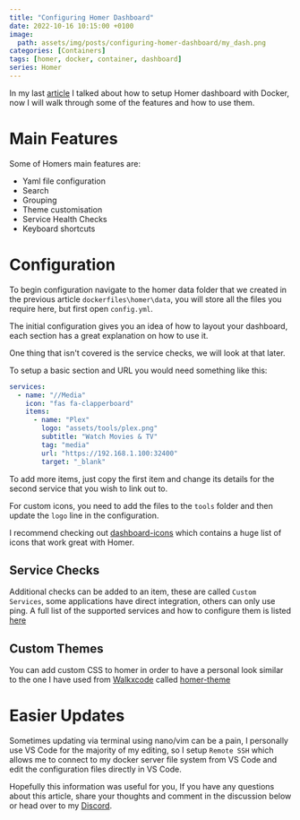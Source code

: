 ```yaml
---
title: "Configuring Homer Dashboard"
date: 2022-10-16 10:15:00 +0100
image:
  path: assets/img/posts/configuring-homer-dashboard/my_dash.png
categories: [Containers]
tags: [homer, docker, container, dashboard]
series: Homer
---
```


In my last [article](https://totaldebug.uk//posts/homer-dashboard-with-docker/) I talked about how to setup Homer dashboard with Docker, now I will walk through some of the features and how to use them.

# Main Features

Some of Homers main features are:

- Yaml file configuration
- Search
- Grouping
- Theme customisation
- Service Health Checks
- Keyboard shortcuts

# Configuration

To begin configuration navigate to the homer data folder that we created in the previous article `dockerfiles\homer\data`, you will store all the files you require here, but first open `config.yml`.

The initial configuration gives you an idea of how to layout your dashboard, each section has a great explanation on how to use it.

One thing that isn't covered is the service checks, we will look at that later.

To setup a basic section and URL you would need something like this:

```yaml
services:
  - name: "//Media"
    icon: "fas fa-clapperboard"
    items:
      - name: "Plex"
        logo: "assets/tools/plex.png"
        subtitle: "Watch Movies & TV"
        tag: "media"
        url: "https://192.168.1.100:32400"
        target: "_blank"
```

To add more items, just copy the first item and change its details for the second service that you wish to link out to.

For custom icons, you need to add the files to the `tools` folder and then update the `logo` line in the configuration.

I recommend checking out [dashboard-icons](https://github.com/walkxcode/dashboard-icons) which contains a huge list of icons that work great with Homer.

## Service Checks

Additional checks can be added to an item, these are called `Custom Services`, some applications have direct integration, others can only use ping. A full list of the supported services and how to configure them is listed [here](https://github.com/bastienwirtz/homer/blob/main/docs/customservices.md)

## Custom Themes

You can add custom CSS to homer in order to have a personal look similar to the one I have used from [Walkxcode](https://github.com/walkxcode) called [homer-theme](https://github.com/walkxcode/homer-theme)

# Easier Updates

Sometimes updating via terminal using nano/vim can be a pain, I personally use VS Code for the majority of my editing, so I setup `Remote SSH` which allows me to connect to my docker server file system from VS Code and edit the configuration files directly in VS Code.

Hopefully this information was useful for you, If you have any questions about this article, share your thoughts and comment in the discussion below or head over to my [Discord](https://discord.gg/6fmekudc8Q).
